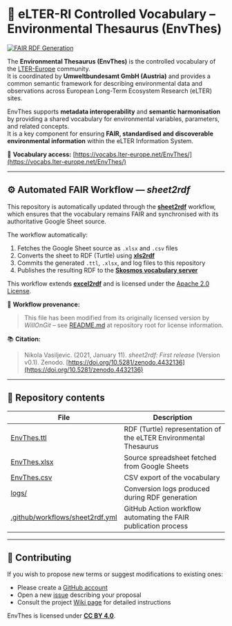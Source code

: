 # 🧩 eLTER-RI Controlled Vocabulary – Environmental Thesaurus (EnvThes)

[![FAIR RDF Generation](https://github.com/LTER-Europe/EnvThes/actions/workflows/sheet2rdf.yml/badge.svg?branch=main)](https://github.com/LTER-Europe/EnvThes/actions/workflows/sheet2rdf.yml)

The **Environmental Thesaurus (EnvThes)** is the controlled vocabulary of the [LTER-Europe](https://www.lter-europe.net/) community.  
It is coordinated by **Umweltbundesamt GmbH (Austria)** and provides a common semantic framework for describing environmental data and observations across European Long-Term Ecosystem Research (eLTER) sites.  

EnvThes supports **metadata interoperability** and **semantic harmonisation** by providing a shared vocabulary for environmental variables, parameters, and related concepts.  
It is a key component for ensuring **FAIR, standardised and discoverable environmental information** within the eLTER Information System.

📘 **Vocabulary access:** [https://vocabs.lter-europe.net/EnvThes/](https://vocabs.lter-europe.net/EnvThes/)

---

## ⚙️ Automated FAIR Workflow — *sheet2rdf*

This repository is automatically updated through the [**sheet2rdf**](https://github.com/nikokaoja/sheet2rdf) workflow, which ensures that the vocabulary remains FAIR and synchronised with its authoritative Google Sheet source.

The workflow automatically:

1. Fetches the Google Sheet source as `.xlsx` and `.csv` files  
2. Converts the sheet to RDF (Turtle) using [**xls2rdf**](https://github.com/sparna-git/xls2rdf)  
3. Commits the generated `.ttl`, `.xlsx`, and log files to this repository  
4. Publishes the resulting RDF to the [**Skosmos vocabulary server**](https://vocabs.lter-europe.net)

This workflow extends [**excel2rdf**](https://github.com/fair-data-collective/excel2rdf-template) and is licensed under the [Apache 2.0 License](https://github.com/nikokaoja/sheet2rdf/blob/main/License.md).

🧾 **Workflow provenance:**  
> This file has been modified from its originally licensed version by *WillOnGit* – see [README.md](https://github.com/LTER-Europe/EnvThes) at repository root for license information.

📚 **Citation:**  
> Nikola Vasiljevic. (2021, January 11). *sheet2rdf: First release* (Version v0.1). Zenodo. [https://doi.org/10.5281/zenodo.4432136](https://doi.org/10.5281/zenodo.4432136)

---

## 🧠 Repository contents

| File | Description |
|------|--------------|
| [EnvThes.ttl](https://github.com/LTER-Europe/EnvThes/blob/main/EnvThes.ttl) | RDF (Turtle) representation of the eLTER Environmental Thesaurus |
| [EnvThes.xlsx](https://github.com/LTER-Europe/EnvThes/blob/main/EnvThes.xlsx) | Source spreadsheet fetched from Google Sheets |
| [EnvThes.csv](https://github.com/LTER-Europe/EnvThes/blob/main/EnvThes.csv) | CSV export of the vocabulary |
| [logs/](https://github.com/LTER-Europe/EnvThes/tree/main/logs) | Conversion logs produced during RDF generation |
| [.github/workflows/sheet2rdf.yml](https://github.com/LTER-Europe/EnvThes/blob/main/.github/workflows/sheet2rdf.yml) | GitHub Action workflow automating the FAIR publication process |

---

## 💬 Contributing

If you wish to propose new terms or suggest modifications to existing ones:

- Please create a [GitHub account](https://github.com/signup)  
- Open a new [issue](https://github.com/LTER-Europe/EnvThes/issues) describing your proposal  
- Consult the project [Wiki page](https://github.com/LTER-Europe/EnvThes/wiki) for detailed instructions

EnvThes is licensed under [**CC BY 4.0**](https://creativecommons.org/licenses/by/4.0/).

